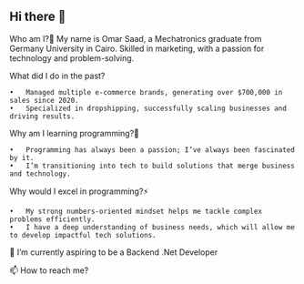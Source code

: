 ## Hi there 👋

   Who am I?🤔
               My name is Omar Saad, a Mechatronics graduate from Germany University in Cairo.
	       Skilled in marketing, with a passion for technology and problem-solving.
 
   What did I do in the past?

	•	Managed multiple e-commerce brands, generating over $700,000 in sales since 2020.
	•	Specialized in dropshipping, successfully scaling businesses and driving results.
 
  Why am I learning programming?🔭
  
	•	Programming has always been a passion; I’ve always been fascinated by it.
	•	I’m transitioning into tech to build solutions that merge business and technology.
 
  Why would I excel in programming?⚡
  
	•	My strong numbers-oriented mindset helps me tackle complex problems efficiently.
	•	I have a deep understanding of business needs, which will allow me to develop impactful tech solutions.

 🌱 I’m currently aspiring to be a Backend .Net Developer
 
 📫 How to reach me?


<!--
**Mero0077/Mero0077** is a ✨ _special_ ✨ repository because its `README.md` (this file) appears on your GitHub profile.

Here are some ideas to get you started:

- 🔭 I’m currently working on ...
- 🌱 I’m currently learning ...
- 👯 I’m looking to collaborate on ...
- 🤔 I’m looking for help with ...
- 💬 Ask me about ...
- 📫 How to reach me: ...
- 😄 Pronouns: ...
- ⚡ Fun fact: ...
-->
